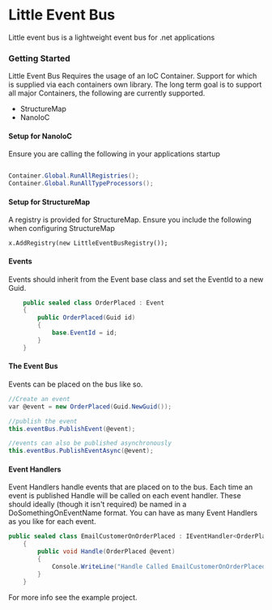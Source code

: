 # Little Event Bus

Little event bus is a lightweight event bus for .net applications

### Getting Started

Little Event Bus Requires the usage of an IoC Container. Support for which is supplied via each containers own library. The long term goal is to support all major Containers, the following are currently supported.

- StructureMap
- NanoIoC


#### Setup for NanoIoC

Ensure you are calling the following in your applications startup

```csharp

Container.Global.RunAllRegistries();
Container.Global.RunAllTypeProcessors();

```

#### Setup for StructureMap

A registry is provided for StructureMap. Ensure you include the following when configuring StructureMap

```chsharp
x.AddRegistry(new LittleEventBusRegistry());

```



#### Events
Events should inherit from the Event base class and set the EventId to a new Guid.

```csharp
    public sealed class OrderPlaced : Event
    {
        public OrderPlaced(Guid id)
        {
            base.EventId = id;
        }
    }
```

#### The Event Bus

Events can be placed on the bus like so.

```csharp
//Create an event
var @event = new OrderPlaced(Guid.NewGuid());

//publish the event
this.eventBus.PublishEvent(@event);

//events can also be published asynchronously
this.eventBus.PublishEventAsync(@event);

```

#### Event Handlers
Event Handlers handle events that are placed on to the bus. Each time an event is published Handle will be called on each event handler.
These should ideally (though it isn't required) be named in a DoSomethingOnEventName format.
You can have as many Event Handlers as you like for each event.

```csharp
public sealed class EmailCustomerOnOrderPlaced : IEventHandler<OrderPlaced>
    {
        public void Handle(OrderPlaced @event)
        {
            Console.WriteLine("Handle Called EmailCustomerOnOrderPlaced Event Handler");
        }
    }
```

For more info see the example project.
